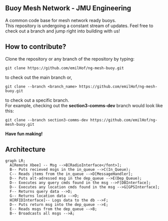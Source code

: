 ## Buoy Mesh Network - JMU Engineering

A common code base for mesh network ready buoys.\
This repository is undergoing a constant stream of updates. Feel free to check
out a branch and jump right into building with us!

## How to contribute?
Clone the repository or any branch of the repository by typing:

```
git clone https://github.com/emilHof/ng-mesh-buoy.git
```

to check out the main branch or,

```
git clone --branch <branch_name> https://github.com/emilHof/ng-mesh-buoy.git
```

to check out a specific branch.\
For example, checking out the **section3-comms-dev** branch would look like this:

```
git clone --branch section3-comms-dev https://github.com/emilHof/ng-mesh-buoy.git
```


**Have fun making!**

## Architecture
```mermaid
graph LR;
  A[Remote Xbee] -- Msg -->B[RadioInterface</font>];
  B-- Puts recieved msgs in the in_queue -->C(In_Queue);
  C-- Reads items from the in_queue -->D[MessageHandler];
  D-- Puts alt-adressed msg in the dep_queue -->E(Dep_Queue);
  D-- Executes any query cmds found in the msg -->F[DBInterface];
  D-- Executes any location cmds found in the msg -->G[GPSInterface];
  F-- Returns query data -->D;
  G-- Returns location data -->D;
  H[RFIDInterface]-- Logs data to the db -->F;
  D-- Puts return msg into the dep_queue -->E;
  E-- Reads msgs from the dep_queue -->B;
  B-- Broadcasts all msgs -->A;
```
